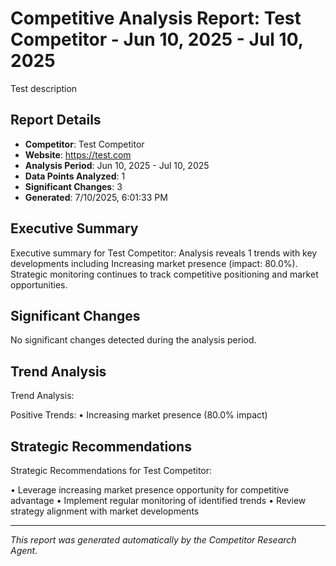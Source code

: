# Competitive Analysis Report: Test Competitor - Jun 10, 2025 - Jul 10, 2025

Test description

## Report Details

- **Competitor**: Test Competitor
- **Website**: https://test.com
- **Analysis Period**: Jun 10, 2025 - Jul 10, 2025
- **Data Points Analyzed**: 1
- **Significant Changes**: 3
- **Generated**: 7/10/2025, 6:01:33 PM

## Executive Summary

Executive summary for Test Competitor: Analysis reveals 1 trends with key developments including Increasing market presence (impact: 80.0%). Strategic monitoring continues to track competitive positioning and market opportunities.

## Significant Changes

No significant changes detected during the analysis period.

## Trend Analysis

Trend Analysis:

Positive Trends:
• Increasing market presence (80.0% impact)

## Strategic Recommendations

Strategic Recommendations for Test Competitor:

• Leverage increasing market presence opportunity for competitive advantage
• Implement regular monitoring of identified trends
• Review strategy alignment with market developments

---

*This report was generated automatically by the Competitor Research Agent.*
